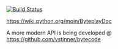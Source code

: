 [![Build Status](https://travis-ci.org/serprex/byteplay.svg?branch=master)](https://ttravis-ci.org/serprex/byteplay)

https://wiki.python.org/moin/ByteplayDoc

A more modern API is being developed @ https://github.com/vstinner/bytecode
